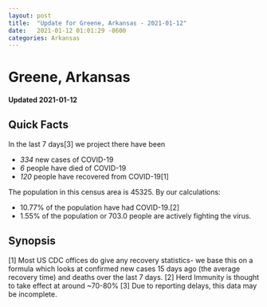 ```yaml
---
layout: post
title:  "Update for Greene, Arkansas - 2021-01-12"
date:   2021-01-12 01:01:29 -0600
categories: Arkansas
---
```


# Greene, Arkansas
#### Updated 2021-01-12

## Quick Facts

In the last 7 days[3] we project there have been
- *334* new cases of COVID-19
- *6* people have died of COVID-19
- *120* people have recovered from COVID-19[1]

The population in this census area is 45325. By our calculations:
- 10.77% of the population have had COVID-19.[2]
- 1.55% of the population or 703.0 people are actively fighting the virus.

## Synopsis




[1] Most US CDC offices do give any recovery statistics- we base this on a formula which looks at confirmed new cases
15 days ago (the average recovery time) and deaths over the last 7 days.
[2] Herd Immunity is thought to take effect at around ~70-80%
[3] Due to reporting delays, this data may be incomplete. 
    